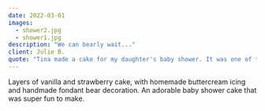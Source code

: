 ```yaml
---
date: 2022-03-01
images:
  - shower2.jpg
  - shower1.jpg
description: "We can bearly wait..."
client: Julie B.
quote: "Tina made a cake for my daughter's baby shower. It was one of the most beautiful, professionally done cakes I have ever seen. Thank you for the wonderful and delicious cake. It was a great contribution to the shower and made it very special, and it was tasty too!!! I highly recommend hiring Tina for any occasion. She is prompt and creative and her prices are reasonable. Thank you Tina!"
---
```


Layers of vanilla and strawberry cake, with homemade buttercream icing and handmade fondant bear decoration. An adorable baby shower cake that was super fun to make.
